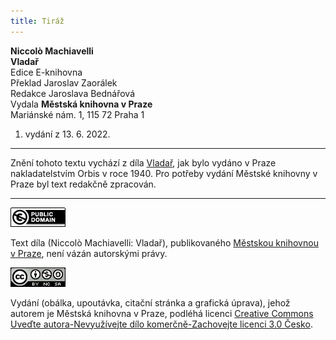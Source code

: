 ```yaml
---
title: Tiráž
---
```


**Niccolò Machiavelli**  
**Vladař**  
Edice E-knihovna  
Překlad Jaroslav Zaorálek  
Redakce Jaroslava Bednářová  
Vydala **Městská knihovna v Praze**  
Mariánské nám. 1, 115 72 Praha 1  
1. vydání z 13. 6. 2022.

***

Znění tohoto textu vychází z díla [Vladař](https://aleph.nkp.cz/F/?func=direct&doc_number=000807293&local_base=NKC), jak bylo vydáno v Praze nakladatelstvím Orbis v roce 1940. Pro potřeby vydání Městské knihovny v Praze byl text redakčně zpracován.

***

[![](./resources/image001.jpg)](http://creativecommons.org/publicdomain/mark/1.0/deed.cs)

Text díla (Niccolò Machiavelli: Vladař), publikovaného [Městskou knihovnou v Praze](https://www.mlp.cz/cz/), není vázán autorskými právy.

[![](./resources/image002.jpg)](http://creativecommons.org/licenses/by-nc-sa/3.0/cz/)

Vydání (obálka, upoutávka, citační stránka a grafická úprava), jehož autorem je Městská knihovna v Praze, podléhá licenci [Creative Commons Uveďte autora-Nevyužívejte dílo komerčně-Zachovejte licenci 3.0 Česko](https://creativecommons.org/licenses/by-nc-sa/3.0/cz/).